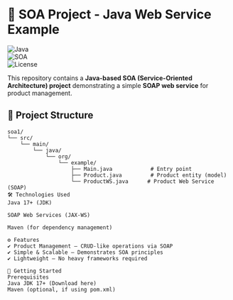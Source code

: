 # 🚀 SOA Project - Java Web Service Example  

![Java](https://img.shields.io/badge/Java-17%2B-blue?logo=openjdk)  
![SOA](https://img.shields.io/badge/Architecture-SOA-orange?logo=apache)  
![License](https://img.shields.io/badge/License-MIT-green)  

This repository contains a **Java-based SOA (Service-Oriented Architecture) project** demonstrating a simple **SOAP web service** for product management.  

## 📂 Project Structure  

```plaintext
soa1/
└── src/
    └── main/
        └── java/
            └── org/
                └── example/
                    ├── Main.java            # Entry point
                    ├── Product.java         # Product entity (model)
                    └── ProductWS.java      # Product Web Service (SOAP)
🛠️ Technologies Used
Java 17+ (JDK)

SOAP Web Services (JAX-WS)

Maven (for dependency management)

⚙️ Features
✔ Product Management – CRUD-like operations via SOAP
✔ Simple & Scalable – Demonstrates SOA principles
✔ Lightweight – No heavy frameworks required

🚀 Getting Started
Prerequisites
Java JDK 17+ (Download here)
Maven (optional, if using pom.xml)
